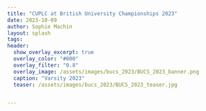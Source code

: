 ```yaml
---
title: "CUPLC at British University Championships 2023"
date: 2023-10-09
author: Sophie Machin
layout: splash
tags:
header:
  show_overlay_excerpt: true
  overlay_color: "#000"
  overlay_filter: "0.8"
  overlay_image: /assets/images/bucs_2023/BUCS_2023_banner.png
  caption: "Varsity 2023"
  teaser: /assets/images/bucs_2023/BUCS_2023_teaser.jpg


---
```



